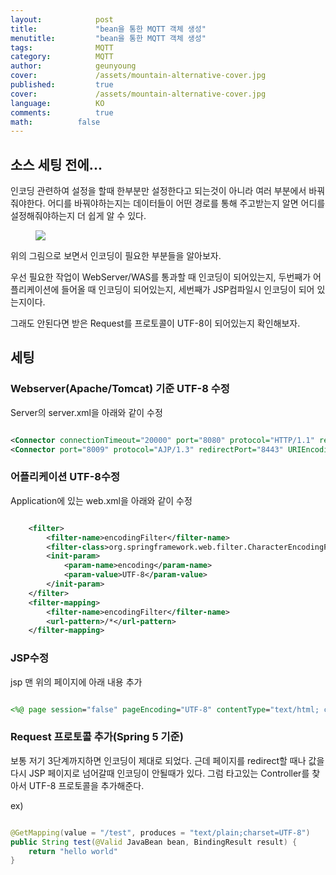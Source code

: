 ```yaml
---
layout:            post
title:             "bean을 통한 MQTT 객체 생성"
menutitle:         "bean을 통한 MQTT 객체 생성"
tags:              MQTT
category:          MQTT
author:            geunyoung
cover:             /assets/mountain-alternative-cover.jpg
published:         true
cover:             /assets/mountain-alternative-cover.jpg
language:          KO
comments:          true
math:		   false
---
```


## 소스 세팅 전에...

인코딩 관련하여 설정을 할때 한부분만 설정한다고 되는것이 아니라 여러 부분에서 바꿔줘야한다. 어디를 바꿔야하는지는 데이터들이 어떤 경로를 통해 주고받는지 알면 어디를 설정해줘야하는지 더 쉽게 알 수 있다.

<aside>
<figure>
<img src="{{ "/media/img/Spring/UTF8.PNG" | absolute_url }}" />
</figure>
</aside>

위의 그림으로 보면서 인코딩이 필요한 부분들을 알아보자.

우선 필요한 작업이 WebServer/WAS를 통과할 때 인코딩이 되어있는지,
두번째가 어플리케이션에 들어올 때 인코딩이 되어있는지,
세번째가 JSP컴파일시 인코딩이 되어 있는지이다.

그래도 안된다면 받은 Request를 프로토콜이 UTF-8이 되어있는지 확인해보자.

## 세팅

### Webserver(Apache/Tomcat) 기준 UTF-8 수정

Server의 server.xml을 아래와 같이 수정

```xml

<Connector connectionTimeout="20000" port="8080" protocol="HTTP/1.1" redirectPort="8443" URIEncoding="UTF-8"/>
<Connector port="8009" protocol="AJP/1.3" redirectPort="8443" URIEncoding="UTF-8"/>

```

### 어플리케이션 UTF-8수정

Application에 있는 web.xml을 아래와 같이 수정
 
```xml

	<filter>
    	<filter-name>encodingFilter</filter-name>
    	<filter-class>org.springframework.web.filter.CharacterEncodingFilter</filter-class>
    	<init-param>
    	  	<param-name>encoding</param-name>
      		<param-value>UTF-8</param-value>
    	</init-param>
  	</filter>
  	<filter-mapping>
    	<filter-name>encodingFilter</filter-name>
    	<url-pattern>/*</url-pattern>
  	</filter-mapping>

```
  
### JSP수정

jsp 맨 위의 페이지에 아래 내용 추가

```jsp

<%@ page session="false" pageEncoding="UTF-8" contentType="text/html; charset=UTF-8" %>

```

### Request 프로토콜 추가(Spring 5 기준)

보통 저기 3단계까지하면 인코딩이 제대로 되었다. 근데 페이지를 redirect할 때나 값을 다시 JSP 페이지로 넘어갈때 인코딩이 안될때가 있다. 그럼 타고있는 Controller를 찾아서 UTF-8 프로토콜을 추가해준다. 

ex)

```java

@GetMapping(value = "/test", produces = "text/plain;charset=UTF-8")
public String test(@Valid JavaBean bean, BindingResult result) {
	return "hello world"
}


```
